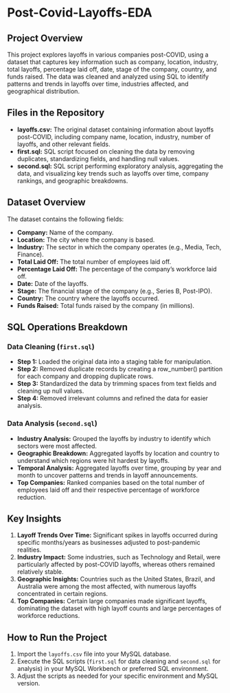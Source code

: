 # Post-Covid-Layoffs-EDA

## Project Overview
This project explores layoffs in various companies post-COVID, using a dataset that captures key information such as company, location, industry, total layoffs, percentage laid off, date, stage of the company, country, and funds raised. The data was cleaned and analyzed using SQL to identify patterns and trends in layoffs over time, industries affected, and geographical distribution.

## Files in the Repository
* **layoffs.csv:** The original dataset containing information about layoffs post-COVID, including company name, location, industry, number of layoffs, and other relevant fields.
* **first.sql:** SQL script focused on cleaning the data by removing duplicates, standardizing fields, and handling null values.
* **second.sql:** SQL script performing exploratory analysis, aggregating the data, and visualizing key trends such as layoffs over time, company rankings, and geographic breakdowns.

## Dataset Overview
The dataset contains the following fields:
* **Company:** Name of the company.
* **Location:** The city where the company is based.
* **Industry:** The sector in which the company operates (e.g., Media, Tech, Finance).
* **Total Laid Off:** The total number of employees laid off.
* **Percentage Laid Off:** The percentage of the company’s workforce laid off.
* **Date:** Date of the layoffs.
* **Stage:** The financial stage of the company (e.g., Series B, Post-IPO).
* **Country:** The country where the layoffs occurred.
* **Funds Raised:** Total funds raised by the company (in millions).

## SQL Operations Breakdown
### Data Cleaning (`first.sql`)
* **Step 1:** Loaded the original data into a staging table for manipulation.
* **Step 2:** Removed duplicate records by creating a row_number() partition for each company and dropping duplicate rows.
* **Step 3:** Standardized the data by trimming spaces from text fields and cleaning up null values.
* **Step 4:** Removed irrelevant columns and refined the data for easier analysis.

### Data Analysis (`second.sql`)
* **Industry Analysis:** Grouped the layoffs by industry to identify which sectors were most affected.
* **Geographic Breakdown:** Aggregated layoffs by location and country to understand which regions were hit hardest by layoffs.
* **Temporal Analysis:** Aggregated layoffs over time, grouping by year and month to uncover patterns and trends in layoff announcements.
* **Top Companies:** Ranked companies based on the total number of employees laid off and their respective percentage of workforce reduction.

## Key Insights
1. **Layoff Trends Over Time:** Significant spikes in layoffs occurred during specific months/years as businesses adjusted to post-pandemic realities.
2. **Industry Impact:** Some industries, such as Technology and Retail, were particularly affected by post-COVID layoffs, whereas others remained relatively stable.
3. **Geographic Insights:** Countries such as the United States, Brazil, and Australia were among the most affected, with numerous layoffs concentrated in certain regions.
4. **Top Companies:** Certain large companies made significant layoffs, dominating the dataset with high layoff counts and large percentages of workforce reductions.

## How to Run the Project
1. Import the `layoffs.csv` file into your MySQL database.
2. Execute the SQL scripts (`first.sql` for data cleaning and `second.sql` for analysis) in your MySQL Workbench or preferred SQL environment.
3. Adjust the scripts as needed for your specific environment and MySQL version.
